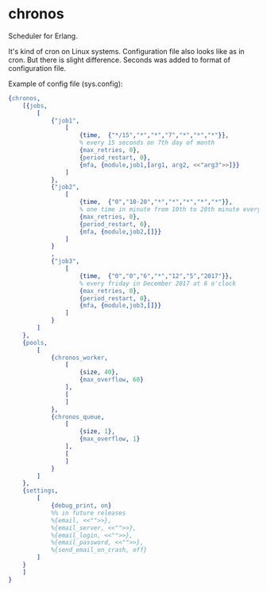 # chronos
Scheduler for Erlang.

It's kind of cron on Linux systems. Configuration file also looks like as in cron.
But there is slight difference. Seconds was added to format of configuration file.

Example of config file (sys.config):

```erlang
{chronos,
	[{jobs, 
		[
		 	{"job1",
				[
					{time,	{"*/15","*","*","7","*","*","*"}}, 
					% every 15 seconds on 7th day of month
					{max_retries, 0},
					{period_restart, 0},
					{mfa, {module,job1,[arg1, arg2, <<"arg3">>]}}
				]
			},
			{"job2",
				[
					{time,	{"0","10-20","*","*","*","*","*"}},
					% one time in minute from 10th to 20th minute every hour
					{max_retries, 0},
					{period_restart, 0},
					{mfa, {module,job2,[]}}
				]
			}
			,
			{"job3",
				[
					{time,	{"0","0","6","*","12","5","2017"}},
					% every friday in December 2017 at 6 o'clock
					{max_retries, 0},
					{period_restart, 0},
					{mfa, {module,job3,[]}}
				]
			}
		]
	},
	{pools,
		[
           	{chronos_worker, 
			 	[
        	        {size, 40},
    	            {max_overflow, 60}
	            ], 
				[
            	]
			},
			{chronos_queue, 
			 	[
        	        {size, 1},
    	            {max_overflow, 1}
	            ], 
				[
				]
			}
		]
	},
	{settings,
		[
			{debug_print, on}
			%% in future releases
			%{email, <<"">>},
			%{email_server, <<"">>},
			%{email_login, <<"">>},
			%{email_password, <<"">>},
			%{send_email_on_crash, off}
		]
	}
	]
}
```
